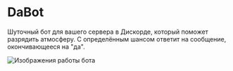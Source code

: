 # DaBot

Шуточный бот для вашего сервера в Дискорде, который поможет разрядить атмосферу. С определённым шансом ответит на сообщение, окончивающееся на "да".

![Изображения работы бота](https://i.imgur.com/Mf4vFjy.png)

